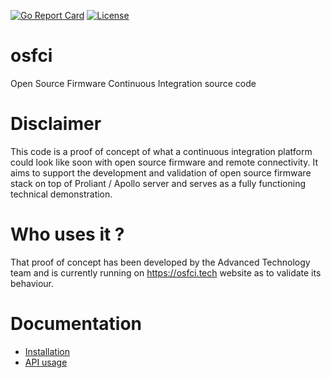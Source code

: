 [![Go Report Card](https://goreportcard.com/badge/github.com/opencomputeproject/osf-osfci)](https://goreportcard.com/report/github.com/opencomputeproject/osf-osfci) [![License](https://img.shields.io/badge/license-MIT-green)](https://github.com/opencomputeproject/OSF-OSFCI/blob/master/LICENSE)

# osfci
Open Source Firmware Continuous Integration source code

# Disclaimer

This code is a proof of concept of what a continuous integration platform could look like soon with open source firmware and remote connectivity. It aims to support the development and validation of open source firmware stack on top of Proliant / Apollo server and serves as a fully functioning technical demonstration.

# Who uses it ?

That proof of concept has been developed by the Advanced Technology team and is currently running on https://osfci.tech website as to validate its behaviour.

# Documentation

- [Installation](docs/INSTALL.md)
- [API usage](docs/API.md)
